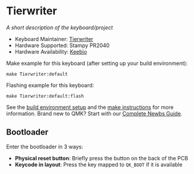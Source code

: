 # Tierwriter

*A short description of the keyboard/project*

* Keyboard Maintainer: [Tierwriter](https://github.com/jyuenger)
* Hardware Supported: Stampy PR2040
* Hardware Availability: [Keebio](https://keeb.io/products/stampy-rp2040-usb-c-controller-board-for-handwiring)

Make example for this keyboard (after setting up your build environment):

    make Tierwriter:default

Flashing example for this keyboard:

    make Tierwriter:default:flash

See the [build environment setup](https://docs.qmk.fm/#/getting_started_build_tools) and the [make instructions](https://docs.qmk.fm/#/getting_started_make_guide) for more information. Brand new to QMK? Start with our [Complete Newbs Guide](https://docs.qmk.fm/#/newbs).

## Bootloader

Enter the bootloader in 3 ways:

* **Physical reset button**: Briefly press the button on the back of the PCB
* **Keycode in layout**: Press the key mapped to `QK_BOOT` if it is available
